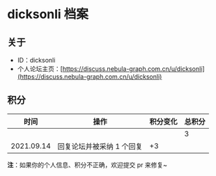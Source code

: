 # dicksonli 档案

## 关于

- ID：dicksonli
- 个人论坛主页：[https://discuss.nebula-graph.com.cn/u/dicksonli](https://discuss.nebula-graph.com.cn/u/dicksonli)

## 积分

| 时间 | 操作 | 积分变化 | 总积分  |
| --- | --- | --- | --- |
|  |  |  | 3 |
| 2021.09.14 | 回复论坛并被采纳 1 个回复 | +3 |  |

**注**：如果你的个人信息、积分不正确，欢迎提交 pr 来修复~
